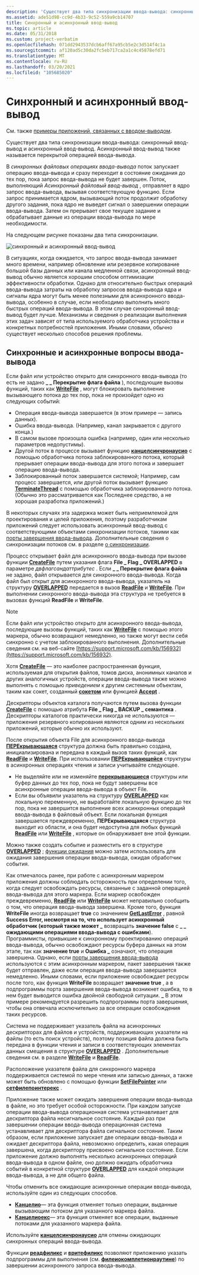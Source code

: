 ```yaml
---
description: 'Существует два типа синхронизации ввода-вывода: синхронный ввод-вывод и асинхронный ввод-вывод. Асинхронный ввод-вывод также называется перекрытой операцией ввода-вывода.'
ms.assetid: ade51d98-cc9d-4b33-9c52-559a9cb14707
title: Синхронный и асинхронный ввод-вывод
ms.topic: article
ms.date: 05/31/2018
ms.custom: project-verbatim
ms.openlocfilehash: 071dd2943537dcb6aff67a95cb5e2c3d514f4c1a
ms.sourcegitcommit: af120ad5c30da2fc5eb717ca2a1c4c45878efd71
ms.translationtype: MT
ms.contentlocale: ru-RU
ms.lasthandoff: 03/20/2021
ms.locfileid: "105685020"
---
```

# <a name="synchronous-and-asynchronous-io"></a>Синхронный и асинхронный ввод-вывод

См. также [примеры приложений, связанных с вводом-выводом](https://github.com/microsoft/Windows-classic-samples/tree/master/Samples/Win7Samples/winbase/io).

Существует два типа синхронизации ввода-вывода: синхронный ввод-вывод и асинхронный ввод-вывод. Асинхронный ввод-вывод также называется перекрытой операцией ввода-вывода.

В *синхронных файловых операциях ввода-вывода* поток запускает операцию ввода-вывода и сразу переходит в состояние ожидания до тех пор, пока запрос ввода-вывода не будет завершен. Поток, выполняющий *Асинхронный файловый ввод-вывод* , отправляет в ядро запрос ввода-вывода, вызывая соответствующую функцию. Если запрос принимается ядром, вызывающий поток продолжит обработку другого задания, пока ядро не выведет сигнал о завершении операции ввода-вывода. Затем он прерывает свое текущее задание и обрабатывает данные из операции ввода-вывода по мере необходимости.

На следующем рисунке показаны два типа синхронизации.

![синхронный и асинхронный ввод-вывод](images/fig2bedit.png)

В ситуациях, когда ожидается, что запрос ввода-вывода занимает много времени, например обновление или резервное копирование большой базы данных или канала медленной связи, асинхронный ввод-вывод обычно является хорошим способом оптимизации эффективности обработки. Однако для относительно быстрых операций ввода-вывода затраты на обработку запросов ввода-вывода ядра и сигналы ядра могут быть менее полезными для асинхронного ввода-вывода, особенно в случае, если необходимо выполнить много быстрых операций ввода-вывода. В этом случае синхронный ввод-вывод будет лучше. Механизмы и сведения о реализации выполнения этих задач зависят от типа используемого обработчика устройства и конкретных потребностей приложения. Иными словами, обычно существует несколько способов решения проблемы.

## <a name="synchronous-and-asynchronous-io-considerations"></a>Синхронные и асинхронные вопросы ввода-вывода

Если файл или устройство открыто для синхронного ввода-вывода (то есть не задано **\_ \_ Перекрытие флага файла** ), последующие вызовы функций, таких как [**WriteFile**](/windows/desktop/api/FileAPI/nf-fileapi-writefile) , могут блокировать выполнение вызывающего потока до тех пор, пока не произойдет одно из следующих событий:

-   Операция ввода-вывода завершается (в этом примере — запись данных).
-   Ошибка ввода-вывода. (Например, канал закрывается с другого конца.)
-   В самом вызове произошла ошибка (например, один или несколько параметров недопустимы).
-   Другой поток в процессе вызывает функцию [**канцелсинчронаусио**](cancelsynchronousio-func.md) с помощью обработчика потока заблокированного потока, который прерывает операции ввода-вывода для этого потока и завершает операцию ввода-вывода.
-   Заблокированный поток завершается системой; Например, сам процесс завершается, или другой поток вызывает функцию [**TerminateThread**](/windows/desktop/api/processthreadsapi/nf-processthreadsapi-terminatethread) с помощью обработчика заблокированного потока. (Обычно это рассматривается как Последнее средство, а не хорошая разработка приложений.)

В некоторых случаях эта задержка может быть неприемлемой для проектирования и целей приложения, поэтому разработчикам приложений следует использовать асинхронный ввод-вывод с соответствующими объектами синхронизации потоков, такими как [порты завершения ввода-вывода](i-o-completion-ports.md). Дополнительные сведения о синхронизации потоков см. в разделе [о синхронизации](/windows/desktop/Sync/about-synchronization).

Процесс открывает файл для асинхронного ввода-вывода при вызове функции [**CreateFile**](/windows/desktop/api/FileAPI/nf-fileapi-createfilea) путем указания флага **File \_ Flag \_ OVERLAPPED** в параметре *двфлагсандаттрибутес* . Если **\_ \_ Перекрытие флага файла** не задано, файл открывается для синхронного ввода-вывода. Когда файл был открыт для асинхронного ввода-вывода, указатель на структуру [**OVERLAPPED**](/windows/desktop/api/MinWinBase/ns-minwinbase-overlapped_entry) передается в вызов [**ReadFile**](/windows/desktop/api/FileAPI/nf-fileapi-readfile) и [**WriteFile**](/windows/desktop/api/FileAPI/nf-fileapi-writefile). При выполнении синхронного ввода-вывода эта структура не требуется в вызовах функций **ReadFile** и **WriteFile**.

> [!Note]  
> Если файл или устройство открыто для асинхронного ввода-вывода, последующие вызовы функций, таких как [**WriteFile**](/windows/desktop/api/FileAPI/nf-fileapi-writefile) с помощью этого маркера, обычно возвращают немедленно, но также могут вести себя синхронно с учетом заблокированного выполнения. Дополнительные сведения см. на веб-сайте [https://support.microsoft.com/kb/156932](https://support.microsoft.com/kb/156932).

 

Хотя [**CreateFile**](/windows/desktop/api/FileAPI/nf-fileapi-createfilea) — это наиболее распространенная функция, используемая для открытия файлов, томов диска, анонимных каналов и других аналогичных устройств, операции ввода-вывода также можно выполнять с помощью *приведением* к другим системным объектам, таким как сокет, созданный [**сокетом**](/windows/desktop/api/winsock2/nf-winsock2-socket) или функцией [**Accept**](/windows/desktop/api/winsock2/nf-winsock2-accept) .

Дескрипторы объектов каталога получаются путем вызова функции [**CreateFile**](/windows/desktop/api/FileAPI/nf-fileapi-createfilea) с помощью атрибута **File \_ Flag \_ BACKUP \_ семантика** . Дескрипторы каталогов практически никогда не используются — приложения резервного копирования являются одним из нескольких приложений, которые обычно их используют.

После открытия объекта File для асинхронного ввода-вывода [**ПЕРЕкрывающаяся**](/windows/desktop/api/minwinbase/ns-minwinbase-overlapped) структура должна быть правильно создана, инициализирована и передана в каждый вызов таких функций, как [**ReadFile**](/windows/desktop/api/FileAPI/nf-fileapi-readfile) и [**WriteFile**](/windows/desktop/api/FileAPI/nf-fileapi-writefile). При использовании [**ПЕРЕкрывающейся**](/windows/desktop/api/MinWinBase/ns-minwinbase-overlapped_entry) структуры в асинхронных операциях чтения и записи учитывайте следующее.

-   Не выделяйте или не изменяйте [**перекрывающиеся**](/windows/desktop/api/minwinbase/ns-minwinbase-overlapped) структуры или буфер данных до тех пор, пока не будут завершены все асинхронные операции ввода-вывода в объект File.
-   Если вы объявили указатель на структуру [**OVERLAPPED**](/windows/desktop/api/minwinbase/ns-minwinbase-overlapped) как локальную переменную, не выработайте локальную функцию до тех пор, пока не завершится выполнение всех асинхронных операций ввода-вывода в файловый объект. Если локальная функция завершается преждевременно, **ПЕРЕкрывающаяся** структура выходит из области, и она будет недоступна для любых функций [**ReadFile**](/windows/desktop/api/FileAPI/nf-fileapi-readfile) или [**WriteFile**](/windows/desktop/api/FileAPI/nf-fileapi-writefile) , которые он обнаруживает вне этой функции.

Можно также создать событие и разместить его в структуре [**OVERLAPPED**](/windows/desktop/api/minwinbase/ns-minwinbase-overlapped) ; [функции ожидания](/windows/desktop/Sync/wait-functions) можно затем использовать для ожидания завершения операции ввода-вывода, ожидая обработчик события.

Как отмечалось ранее, при работе с асинхронным маркером приложения должны соблюдать осторожность при определении того, когда следует освобождать ресурсы, связанные с заданной операцией ввода-вывода для этого маркера. Если маркер освобожден преждевременно, [**ReadFile**](/windows/desktop/api/FileAPI/nf-fileapi-readfile) или [**WriteFile**](/windows/desktop/api/FileAPI/nf-fileapi-writefile) может неправильно сообщить о том, что операция ввода-вывода завершена. Кроме того, функция **WriteFile** иногда возвращает **true** со значением [**GetLastError**](/windows/desktop/api/errhandlingapi/nf-errhandlingapi-getlasterror) , равной **Success Error, несмотря на то, что использует асинхронный обработчик (который также может \_** возвращать **значение false** с **\_ \_ ожидающими операциями ввода-вывода с ошибками**). Программисты, привыкшие к синхронному проектированию операций ввода-вывода, обычно освобождают ресурсы буфера данных на этом этапе, так как **значение true** и **Ошибка \_** означают, что операция завершена. Однако, если [порты завершения ввода-вывода](i-o-completion-ports.md) используются с этим асинхронным маркером, пакет завершения также будет отправлен, даже если операция ввода-вывода завершается немедленно. Иными словами, если приложение освобождает ресурсы после того, как функция **WriteFile** возвращает **значение true** , а в подпрограммы порта завершения ввода-вывода возникнет ошибка, то в нем будет выводится ошибка двойной свободной ситуации. **\_** В этом примере рекомендуется разрешить подпрограммы порта завершения, чтобы она отвечала исключительно за все операции освобождения таких ресурсов.

Система не поддерживает указатель файла на асинхронных дескрипторах для файлов и устройств, поддерживающих указатели на файлы (то есть поиск устройств), поэтому позиция файла должна быть передана в функции чтения и записи в соответствующих элементах данных смещения в структуре [**OVERLAPPED**](/windows/desktop/api/minwinbase/ns-minwinbase-overlapped) . Дополнительные сведения см. в разделе [**WriteFile**](/windows/desktop/api/FileAPI/nf-fileapi-writefile) и [**ReadFile**](/windows/desktop/api/FileAPI/nf-fileapi-readfile).

Расположение указателя файла для синхронного маркера поддерживается системой по мере чтения или записью данных, а также может быть обновлено с помощью функции [**SetFilePointer**](/windows/desktop/api/FileAPI/nf-fileapi-setfilepointer) или [**сетфилепоинтерекс**](/windows/desktop/api/FileAPI/nf-fileapi-setfilepointerex) .

Приложение также может ожидать завершения операции ввода-вывода в файле, но это требует особой осторожности. При каждом запуске операции ввода-вывода операционная система устанавливает для дескриптора файла несигнальное состояние. Каждый раз при завершении операции ввода-вывода операционная система устанавливает для дескриптора файла сигнальное состояние. Таким образом, если приложение запускает две операции ввода-вывода и ожидает дескриптора файла, невозможно определить, какая операция завершена, когда дескриптору присвоено сигнальное состояние. Если приложение должно выполнять несколько асинхронных операций ввода-вывода в одном файле, оно должно ожидать обработчика событий в конкретной структуре [**OVERLAPPED**](/windows/desktop/api/minwinbase/ns-minwinbase-overlapped) для каждой операции ввода-вывода, а не для общего файла.

Чтобы отменить все ожидающие асинхронные операции ввода-вывода, используйте один из следующих способов.

-   [**Канцелио**](cancelio.md)— эта функция отменяет только операции, выданные вызывающим потоком для указанного маркера файла.
-   [**Канцелиоекс**](cancelioex-func.md)— эта функция отменяет все операции, выданные потоками для указанного маркера файла.

Используйте [**канцелсинчронаусио**](cancelsynchronousio-func.md) для отмены ожидающих синхронных операций ввода-вывода.

Функции [**реадфиликс**](/windows/desktop/api/FileAPI/nf-fileapi-readfileex) и [**вритефиликс**](/windows/desktop/api/FileAPI/nf-fileapi-writefileex) позволяют приложению указать подпрограммы для выполнения (см. [**филеиокомплетионраутине**](/windows/win32/api/minwinbase/nc-minwinbase-lpoverlapped_completion_routine)) по завершении асинхронного запроса ввода-вывода.

 

 
